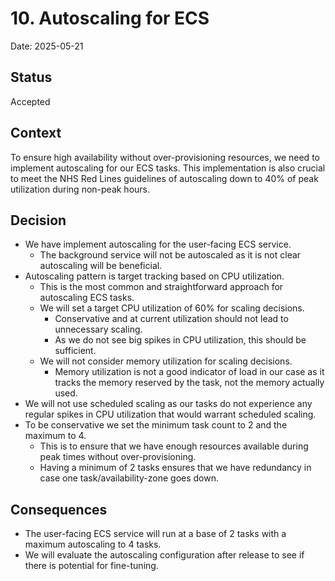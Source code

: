 # 10. Autoscaling for ECS

Date: 2025-05-21

## Status

Accepted

## Context

To ensure high availability without over-provisioning resources, we need to implement autoscaling for our ECS tasks.
This implementation is also crucial to meet the NHS Red Lines guidelines of autoscaling down to 40% of peak utilization
during non-peak hours.

## Decision

- We have implement autoscaling for the user-facing ECS service.
  - The background service will not be autoscaled as it is not clear autoscaling will be beneficial.
- Autoscaling pattern is target tracking based on CPU utilization.
  - This is the most common and straightforward approach for autoscaling ECS tasks.
  - We will set a target CPU utilization of 60% for scaling decisions.
    - Conservative and at current utilization should not lead to unnecessary scaling.
    - As we do not see big spikes in CPU utilization, this should be sufficient.
  - We will not consider memory utilization for scaling decisions.
    - Memory utilization is not a good indicator of load in our case as it tracks the memory reserved by the task,
      not the memory actually used.
- We will not use scheduled scaling as our tasks do not experience any regular spikes in CPU utilization that would
  warrant scheduled scaling.
- To be conservative we set the minimum task count to 2 and the maximum to 4.
  - This is to ensure that we have enough resources available during peak times without over-provisioning.
  - Having a minimum of 2 tasks ensures that we have redundancy in case one task/availability-zone goes down.

## Consequences

- The user-facing ECS service will run at a base of 2 tasks with a maximum autoscaling to 4 tasks.
- We will evaluate the autoscaling configuration after release to see if there is potential for fine-tuning.
